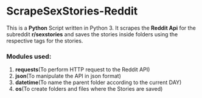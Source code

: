 # ScrapeSexStories-Reddit
This is a **Python** Script written in Python 3. It scrapes the **Reddit Api** for the subreddit **r/sexstories** and saves the stories inside folders using the respective tags for the stories.

### Modules used:

1. **requests**(To perform HTTP request to the Reddit API)
1. **json**(To manipulate the API in json format)
1. **datetime**(To name the parent folder according to the current DAY)
1. **os**(To create folders and files where the Stories are saved)
